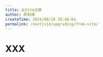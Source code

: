 ```yaml
---
title: 从Vite迁移
author: 耶和博
createTime: 2024/08/10 20:48:04
permalink: /nextjs14/upgrading/from-vite/
---
```


# XXX